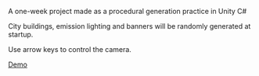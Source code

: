 A one-week project made as a procedural generation practice in Unity C#

City buildings, emission lighting and banners will be randomly generated at startup.

Use arrow keys to control the camera.


<a href="http://niyuang.github.io/">Demo</a>
